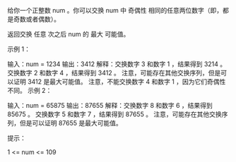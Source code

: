 给你一个正整数 num 。你可以交换 num 中 奇偶性 相同的任意两位数字（即，都是奇数或者偶数）。

返回交换 任意 次之后 num 的 最大 可能值。

 

示例 1：

输入：num = 1234
输出：3412
解释：交换数字 3 和数字 1 ，结果得到 3214 。
交换数字 2 和数字 4 ，结果得到 3412 。
注意，可能存在其他交换序列，但是可以证明 3412 是最大可能值。
注意，不能交换数字 4 和数字 1 ，因为它们奇偶性不同。
示例 2：

输入：num = 65875
输出：87655
解释：交换数字 8 和数字 6 ，结果得到 85675 。
交换数字 5 和数字 7 ，结果得到 87655 。
注意，可能存在其他交换序列，但是可以证明 87655 是最大可能值。
 

提示：

1 <= num <= 109